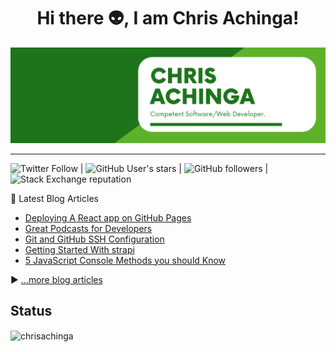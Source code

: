 <h1 align="center">
Hi there 👽, I am Chris Achinga!
</h1>

![chris-achinga](cover.png)

<hr />

![Twitter Follow](https://img.shields.io/twitter/follow/achinga_chris?style=social) | ![GitHub User's stars](https://img.shields.io/github/stars/ChrisAchinga?style=social) | ![GitHub followers](https://img.shields.io/github/followers/ChrisAchinga?style=social) | ![Stack Exchange reputation](https://img.shields.io/stackexchange/stackoverflow/r/11450095)

📘 Latest Blog Articles

<!-- BLOG-POST-LIST:START -->
- [Deploying A React app on GitHub Pages](https://chrisdevcode.hashnode.dev/github-pages-with-react)
- [Great Podcasts for Developers](https://chrisdevcode.hashnode.dev/great-podcasts-for-developers)
- [Git and GitHub SSH Configuration](https://chrisdevcode.hashnode.dev/git-and-github-ssh-configuration)
- [Getting Started With strapi](https://chrisdevcode.hashnode.dev/getting-started-with-strapi)
- [5 JavaScript Console Methods you should Know](https://chrisdevcode.hashnode.dev/5-javascript-console-methods-you-should-know)
<!-- BLOG-POST-LIST:END -->

▶ [...more blog articles](https://chrisdevcode.hashnode.dev/)

## Status

<p><img align="center" src="https://github-readme-streak-stats.herokuapp.com/?user=chrisachinga&" alt="chrisachinga" /></p>
